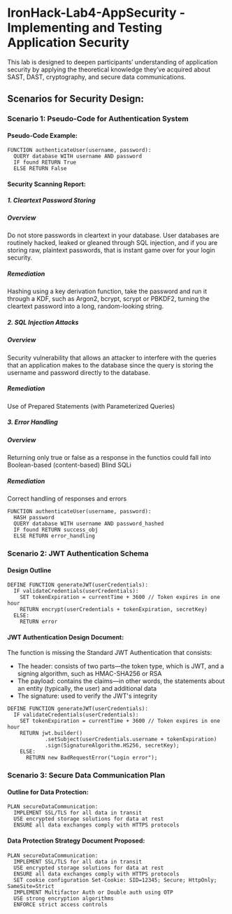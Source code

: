 # IronHack-Lab4-AppSecurity - Implementing and Testing Application Security
This lab is designed to deepen participants’ understanding of application security by applying the theoretical knowledge they’ve acquired about SAST, DAST, cryptography, and secure data communications.

## Scenarios for Security Design:

### Scenario 1: Pseudo-Code for Authentication System

#### Pseudo-Code Example:
```
FUNCTION authenticateUser(username, password):
  QUERY database WITH username AND password
  IF found RETURN True
  ELSE RETURN False
```

#### Security Scanning Report: 

##### 1. Cleartext Password Storing
##### Overview
Do not store passwords in cleartext in your database. User databases are routinely hacked, leaked or gleaned through SQL injection, and if you are storing raw, plaintext passwords, that is instant game over for your login security.
##### Remediation
Hashing using a key derivation function, take the password and run it through a KDF, such as Argon2, bcrypt, scrypt or PBKDF2, turning the cleartext password into a long, random-looking string.

##### 2. SQL Injection Attacks
##### Overview
Security vulnerability that allows an attacker to interfere with the queries that an application makes to the database since the query is storing the username and password directly to the database.
##### Remediation
Use of Prepared Statements (with Parameterized Queries)

##### 3. Error Handling
##### Overview
Returning only true or false as a response in the functios could fall into Boolean-based (content-based) Blind SQLi 
##### Remediation
Correct handling of responses and errors

```
FUNCTION authenticateUser(username, password):
  HASH password 
  QUERY database WITH username AND password_hashed
  IF found RETURN success_obj 
  ELSE RETURN error_handling
```

### Scenario 2: JWT Authentication Schema

#### Design Outline

```
DEFINE FUNCTION generateJWT(userCredentials):
  IF validateCredentials(userCredentials):
    SET tokenExpiration = currentTime + 3600 // Token expires in one hour
    RETURN encrypt(userCredentials + tokenExpiration, secretKey)
  ELSE:
    RETURN error
```

#### JWT Authentication Design Document:
The function is missing the Standard JWT Authentication that consists: 
- The header: consists of two parts—the token type, which is JWT, and a signing algorithm, such as HMAC-SHA256 or RSA
- The payload: contains the claims—in other words, the statements about an entity (typically, the user) and additional data
- The signature: used to verify the JWT's integrity
```
DEFINE FUNCTION generateJWT(userCredentials):
  IF validateCredentials(userCredentials):
    SET tokenExpiration = currentTime + 3600 // Token expires in one hour
    RETURN jwt.builder()
            .setSubject(userCredentials.username + tokenExpiration)
            .sign(SignatureAlgorithm.HS256, secretKey);
    ELSE:
      RETURN new BadRequestError("Login error");

```

### Scenario 3: Secure Data Communication Plan

#### Outline for Data Protection:
```
PLAN secureDataCommunication:
  IMPLEMENT SSL/TLS for all data in transit
  USE encrypted storage solutions for data at rest
  ENSURE all data exchanges comply with HTTPS protocols
```

#### Data Protection Strategy Document Proposed:
```
PLAN secureDataCommunication:
  IMPLEMENT SSL/TLS for all data in transit
  USE encrypted storage solutions for data at rest
  ENSURE all data exchanges comply with HTTPS protocols
  SET cookie configuration Set-Cookie: SID=12345; Secure; HttpOnly; SameSite=Strict
  IMPLEMENT Multifactor Auth or Double auth using OTP
  USE strong encryption algorithms
  ENFORCE strict access controls
```
